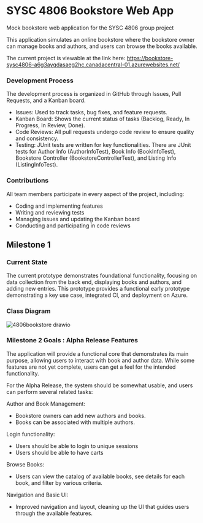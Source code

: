 # SYSC 4806 Bookstore Web App
Mock bookstore web application for the SYSC 4806 group project

This application simulates an online bookstore where the bookstore owner can manage books and authors, and users can browse the books available. 

The current project is viewable at the link here: https://bookstore-sysc4806-a6g3aygdasaeg2hc.canadacentral-01.azurewebsites.net/

### Development Process

The development process is organized in GitHub through Issues, Pull Requests, and a Kanban board.
- Issues: Used to track tasks, bug fixes, and feature requests.
- Kanban Board: Shows the current status of tasks (Backlog, Ready, In Progress, In Review, Done).
- Code Reviews: All pull requests undergo code review to ensure quality and consistency.
- Testing: JUnit tests are written for key functionalities. There are JUnit tests for Author Info (AuthorInfoTest), Book Info (BookInfoTest), Bookstore Controller (BookstoreControllerTest), and Listing Info (ListingInfoTest).

### Contributions
All team members participate in every aspect of the project, including:
- Coding and implementing features
- Writing and reviewing tests
- Managing issues and updating the Kanban board
- Conducting and participating in code reviews

## Milestone 1

### Current State

The current prototype demonstrates foundational functionality, focusing on data collection from the back end, displaying books and authors, and adding new entries.
This prototype provides a functional early prototype demonstrating a key use case, integrated CI, and deployment on Azure.

### Class Diagram
![4806bookstore drawio](https://github.com/user-attachments/assets/b44e868c-9616-4fbe-a836-295857f2cdee)

### Milestone 2 Goals : Alpha Release Features
The application will provide a functional core that demonstrates its main purpose, allowing users to interact with book and author data. While some features are not yet complete, users can get a feel for the intended functionality.

For the Alpha Release, the system should be somewhat usable, and users can perform several related tasks:

Author and Book Management:

- Bookstore owners can add new authors and books.
- Books can be associated with multiple authors.

Login functionality:
- Users should be able to login to unique sessions
- Users should be able to have carts
  
Browse Books:
- Users can view the catalog of available books, see details for each book, and filter by various criteria.
  
Navigation and Basic UI:
- Improved navigation and layout, cleaning up the UI that guides users through the available features.


  

